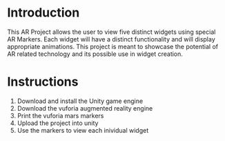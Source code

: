 # Introduction
This AR Project allows the user to view five distinct widgets using special AR Markers. Each widget will have a distinct functionality and will display appropriate animations. This project is meant to showcase the potential of AR related technology and its possible use in widget creation. 

# Instructions
1. Download and install the Unity game engine
2. Download the vuforia augmented reality engine
3. Print the vuforia mars markers
4. Upload the project into unity
5. Use the markers to view each inividual widget
